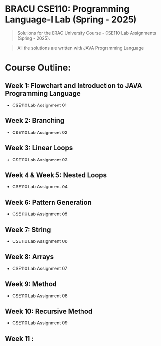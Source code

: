 # BRACU CSE110: Programming Language-I Lab (Spring - 2025)

> Solutions for the BRAC University Course - CSE110 Lab Assignments (Spring - 2025).

> All the solutions are written with JAVA Programming Language

# Course Outline:

## **Week 1:** Flowchart and Introduction to JAVA Programming Language
 * CSE110 Lab Assignment 01

## **Week 2:** Branching
 * CSE110 Lab Assignment 02

## **Week 3:** Linear Loops
 * CSE110 Lab Assignment 03

## **Week 4 & Week 5:** Nested Loops
 * CSE110 Lab Assignment 04

## **Week 6:** Pattern Generation
 * CSE110 Lab Assignment 05

## **Week 7:** String
 * CSE110 Lab Assignment 06

## **Week 8:** Arrays
 * CSE110 Lab Assignment 07

## **Week 9:** Method
 * CSE110 Lab Assignment 08

## **Week 10:** Recursive Method
  * CSE110 Lab Assignment 09

## **Week 11 :**
